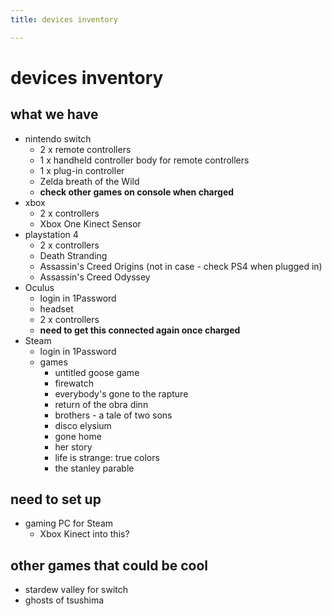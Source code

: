 ```yaml
---
title: devices inventory

---
```


# devices inventory

## what we have
* nintendo switch
    * 2 x remote controllers
    * 1 x handheld controller body for remote controllers
    * 1 x plug-in controller
    * Zelda breath of the Wild
    * **check other games on console when charged**
* xbox
    * 2 x controllers
    * Xbox One Kinect Sensor
* playstation 4
    * 2 x controllers
    * Death Stranding
    * Assassin's Creed Origins (not in case - check PS4 when plugged in)
    * Assassin's Creed Odyssey
* Oculus
    * login in 1Password
    * headset
    * 2 x controllers
    * **need to get this connected again once charged**
* Steam 
    * login in 1Password
    * games
        * untitled goose game
        * firewatch
        * everybody's gone to the rapture
        * return of the obra dinn
        * brothers - a tale of two sons
        * disco elysium
        * gone home
        * her story
        * life is strange: true colors
        * the stanley parable


## need to set up
* gaming PC for Steam
    * Xbox Kinect into this?

## other games that could be cool
* stardew valley for switch
* ghosts of tsushima
